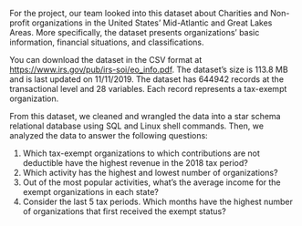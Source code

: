 For the project, our team looked into this dataset about Charities and Non-profit organizations in the United States’ Mid-Atlantic and Great Lakes Areas. More specifically, the dataset presents organizations’ basic information, financial situations, and classifications. 

You can download the dataset in the CSV format at https://www.irs.gov/pub/irs-soi/eo_info.pdf. The dataset’s size is 113.8 MB and is last updated on 11/11/2019. The dataset has 644942 records at the transactional level and 28 variables. Each record represents a tax-exempt organization. 

From this dataset, we cleaned and wrangled the data into a star schema relational database using SQL and Linux shell commands. Then, we analyzed the data to answer the following questions:

1. Which tax-exempt organizations to which contributions are not deductible have the highest revenue in the 2018 tax period? 
2. Which activity has the highest and lowest number of organizations? 
3. Out of the most popular activities, what’s the average income for the exempt organizations in each state? 
4. Consider the last 5 tax periods. Which months have the highest number of organizations that first received the exempt status?
